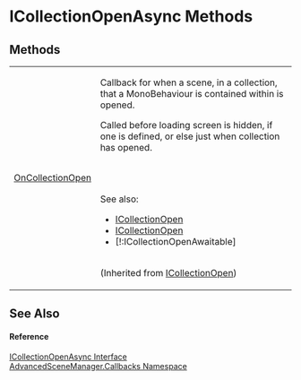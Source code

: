 # ICollectionOpenAsync Methods




## Methods
<table>
<tr>
<td><a href="M_AdvancedSceneManager_Callbacks_ICollectionOpen_OnCollectionOpen">OnCollectionOpen</a></td>
<td><p>Callback for when a scene, in a collection, that a MonoBehaviour is contained within is opened.</p><p>

Called before loading screen is hidden, if one is defined, or else just when collection has opened.</p><br /><br />

 See also: <ul><li><a href="T_AdvancedSceneManager_Callbacks_ICollectionOpen">ICollectionOpen</a></li><li><a href="T_AdvancedSceneManager_Callbacks_ICollectionOpen">ICollectionOpen</a></li><li>[!:ICollectionOpenAwaitable]</li></ul>

<br />(Inherited from <a href="T_AdvancedSceneManager_Callbacks_ICollectionOpen">ICollectionOpen</a>)</td></tr>
</table>

## See Also


#### Reference
<a href="T_AdvancedSceneManager_Callbacks_ICollectionOpenAsync">ICollectionOpenAsync Interface</a>  
<a href="N_AdvancedSceneManager_Callbacks">AdvancedSceneManager.Callbacks Namespace</a>  
